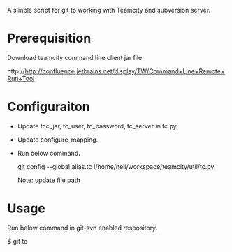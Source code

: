 A simple script for git to working with Teamcity and subversion server.

Prerequisition
====


Download teamcity command line client jar file.

http://http://confluence.jetbrains.net/display/TW/Command+Line+Remote+Run+Tool

Configuraiton
====

* Update tcc_jar, tc_user, tc_password, tc_server in tc.py.

* Update configure_mapping.

* Run below command.

  git config --global alias.tc \!/home/neil/workspace/teamcity/util/tc.py 

  Note: update file path

Usage
====

  Run below command in git-svn enabled respository.
 
  $ git tc
